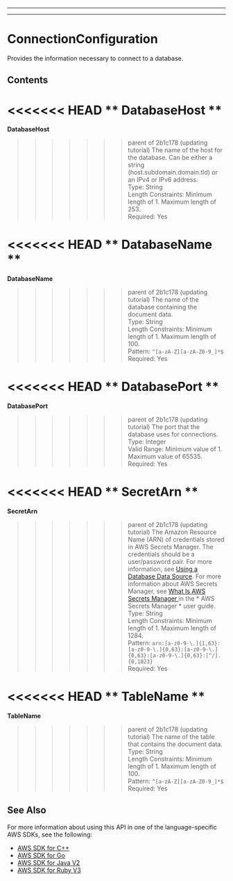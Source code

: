 --------

--------

# ConnectionConfiguration<a name="API_ConnectionConfiguration"></a>

Provides the information necessary to connect to a database\.

## Contents<a name="API_ConnectionConfiguration_Contents"></a>

<<<<<<< HEAD
 ** DatabaseHost **   <a name="Kendra-Type-ConnectionConfiguration-DatabaseHost"></a>
=======
 **DatabaseHost**   <a name="Kendra-Type-ConnectionConfiguration-DatabaseHost"></a>
>>>>>>> parent of 2b1c178 (updating tutorial)
The name of the host for the database\. Can be either a string \(host\.subdomain\.domain\.tld\) or an IPv4 or IPv6 address\.  
Type: String  
Length Constraints: Minimum length of 1\. Maximum length of 253\.  
Required: Yes

<<<<<<< HEAD
 ** DatabaseName **   <a name="Kendra-Type-ConnectionConfiguration-DatabaseName"></a>
=======
 **DatabaseName**   <a name="Kendra-Type-ConnectionConfiguration-DatabaseName"></a>
>>>>>>> parent of 2b1c178 (updating tutorial)
The name of the database containing the document data\.  
Type: String  
Length Constraints: Minimum length of 1\. Maximum length of 100\.  
Pattern: `^[a-zA-Z][a-zA-Z0-9_]*$`   
Required: Yes

<<<<<<< HEAD
 ** DatabasePort **   <a name="Kendra-Type-ConnectionConfiguration-DatabasePort"></a>
=======
 **DatabasePort**   <a name="Kendra-Type-ConnectionConfiguration-DatabasePort"></a>
>>>>>>> parent of 2b1c178 (updating tutorial)
The port that the database uses for connections\.  
Type: Integer  
Valid Range: Minimum value of 1\. Maximum value of 65535\.  
Required: Yes

<<<<<<< HEAD
 ** SecretArn **   <a name="Kendra-Type-ConnectionConfiguration-SecretArn"></a>
=======
 **SecretArn**   <a name="Kendra-Type-ConnectionConfiguration-SecretArn"></a>
>>>>>>> parent of 2b1c178 (updating tutorial)
The Amazon Resource Name \(ARN\) of credentials stored in AWS Secrets Manager\. The credentials should be a user/password pair\. For more information, see [Using a Database Data Source](https://docs.aws.amazon.com/kendra/latest/dg/data-source-database.html)\. For more information about AWS Secrets Manager, see [ What Is AWS Secrets Manager ](https://docs.aws.amazon.com/secretsmanager/latest/userguide/intro.html) in the * AWS Secrets Manager * user guide\.  
Type: String  
Length Constraints: Minimum length of 1\. Maximum length of 1284\.  
Pattern: `arn:[a-z0-9-\.]{1,63}:[a-z0-9-\.]{0,63}:[a-z0-9-\.]{0,63}:[a-z0-9-\.]{0,63}:[^/].{0,1023}`   
Required: Yes

<<<<<<< HEAD
 ** TableName **   <a name="Kendra-Type-ConnectionConfiguration-TableName"></a>
=======
 **TableName**   <a name="Kendra-Type-ConnectionConfiguration-TableName"></a>
>>>>>>> parent of 2b1c178 (updating tutorial)
The name of the table that contains the document data\.  
Type: String  
Length Constraints: Minimum length of 1\. Maximum length of 100\.  
Pattern: `^[a-zA-Z][a-zA-Z0-9_]*$`   
Required: Yes

## See Also<a name="API_ConnectionConfiguration_SeeAlso"></a>

For more information about using this API in one of the language\-specific AWS SDKs, see the following:
+  [ AWS SDK for C\+\+](https://docs.aws.amazon.com/goto/SdkForCpp/kendra-2019-02-03/ConnectionConfiguration) 
+  [ AWS SDK for Go](https://docs.aws.amazon.com/goto/SdkForGoV1/kendra-2019-02-03/ConnectionConfiguration) 
+  [ AWS SDK for Java V2](https://docs.aws.amazon.com/goto/SdkForJavaV2/kendra-2019-02-03/ConnectionConfiguration) 
+  [ AWS SDK for Ruby V3](https://docs.aws.amazon.com/goto/SdkForRubyV3/kendra-2019-02-03/ConnectionConfiguration) 